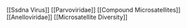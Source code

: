 [[Ssdna Virus]]
[[Parvoviridae]]
[[Compound Microsatellites]]
[[Anelloviridae]]
[[Microsatellite Diversity]]
